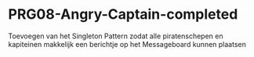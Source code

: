 # PRG08-Angry-Captain-completed
Toevoegen van het Singleton Pattern zodat alle piratenschepen en kapiteinen makkelijk een berichtje op het Messageboard kunnen plaatsen
